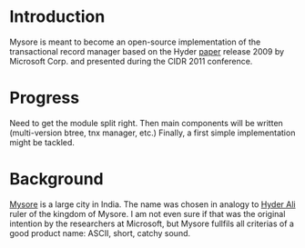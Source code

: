 # Introduction

Mysore is meant to become an open-source implementation of the transactional
record manager based on the Hyder
[paper](http://www.cidrdb.org/cidr2011/Papers/CIDR11_Paper2.pdf) release 2009 by
Microsoft Corp. and presented during the CIDR 2011 conference.

# Progress

Need to get the module split right. Then main components will be written
(multi-version btree, tnx manager, etc.) Finally, a first simple implementation
might be tackled.

# Background 

[Mysore](http://en.wikipedia.org/wiki/Mysore) is a large city in India. The name
was chosen in analogy to [Hyder Ali](http://en.wikipedia.org/wiki/Hyder_Ali)
ruler of the kingdom of Mysore. I am not even sure if that was the original
intention by the researchers at Microsoft, but Mysore fullfils all criterias of
a good product name: ASCII, short, catchy sound.
